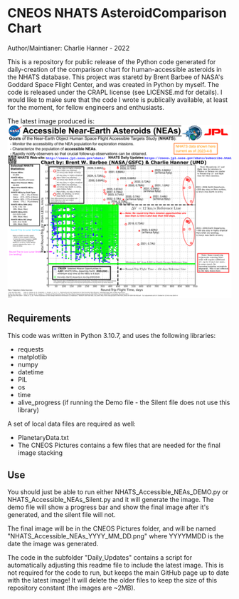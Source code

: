 # CNEOS NHATS AsteroidComparison Chart

Author/Maintianer: Charlie Hanner - 2022

This is a repository for public release of the Python code generated for daily-creation of the comparison chart for human-accessible asteroids in the NHATS database. This project was staretd by Brent Barbee of NASA's Goddard Space Flight Center, and was created in Python by myself. The code is released under the CRAPL license (see LICENSE.md for details). I would like to make sure that the code I wrote is publically available, at least for the moment, for fellow engineers and enthusiasts.

The latest image produced is:
![Generated Image](CNEOS_Pictures/CNEOS_AstCompare_2023_4_8.png) 
                                                                                                                  
## Requirements

This code was written in Python 3.10.7, and uses the following libraries:
- requests
- matplotlib
- numpy
- datetime
- PIL
- os
- time
- alive_progress (if running the Demo file - the Silent file does not use this library)

A set of local data files are required as well: 
- PlanetaryData.txt
- The CNEOS Pictures contains a few files that are needed for the final image stacking

## Use
You should just be able to run either NHATS_Accessible_NEAs_DEMO.py or NHATS_Accessible_NEAs_Silent.py and it will generate the image. The demo file will show a progress bar and show the final image after it's generated, and the silent file will not. 

The final image will be in the CNEOS Pictures folder, and will be named "NHATS_Accessible_NEAs_YYYY_MM_DD.png" where YYYYMMDD is the date the image was generated.

The code in the subfolder "Daily_Updates" contains a script for automatically adjusting this readme file to include the latest image. This is not required for the code to run, but keeps the main GitHub page up to date with the latest image! It will delete the older files to keep the size of this repository constant (the images are ~2MB).
